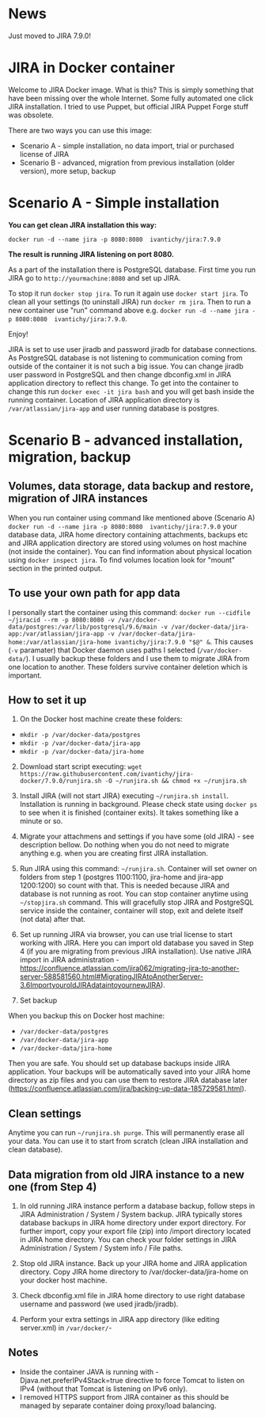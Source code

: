 # News
Just moved to JIRA 7.9.0!

# JIRA in Docker container

Welcome to JIRA Docker image. What is this? This is simply something that have been missing over the whole Internet. Some fully automated one click JIRA installation. I tried to use Puppet, but official JIRA Puppet Forge stuff was obsolete.

There are two ways you can use this image:

* Scenario A - simple installation, no data import, trial or purchased license of JIRA
* Scenario B - advanced,  migration from previous installation (older version), more setup, backup

# Scenario A - Simple installation

**You can get clean JIRA installation this way:**

`docker run -d --name jira -p 8080:8080  ivantichy/jira:7.9.0`

**The result is running JIRA listening on port 8080.**

As a part of the installation there is PostgreSQL database. First time you run JIRA go to `http://yourmachine:8080` and set up JIRA. 

To stop it run `docker stop jira`. To run it again use `docker start jira`. To clean all your settings (to uninstall JIRA) run `docker rm jira`. Then to run a new container use "run" command above e.g. `docker run -d --name jira -p 8080:8080  ivantichy/jira:7.9.0`.

Enjoy!

JIRA is set to use user jiradb and password jiradb for database connections. As PostgreSQL database is not listening to communication coming from outside of the container it is not such a big issue. You can change jiradb user password in PostgreSQL and then change dbconfig.xml in JIRA application directory to reflect this change. To get into the container to change this run `docker exec -it jira bash` and you will get bash inside the running container. Location of JIRA application directory is `/var/atlassian/jira-app` and user running database is postgres. 

# Scenario B - advanced installation, migration, backup

## Volumes, data storage, data backup and restore, migration of JIRA instances

When you run container using command like mentioned above (Scenario A) `docker run -d --name jira -p 8080:8080  ivantichy/jira:7.9.0` your database data, JIRA home directory containing attachments, backups etc and JIRA application directory are stored using volumes on host machine (not inside the container). You can find information about physical location using `docker inspect jira`. To find volumes location look for "mount" section in the printed output.

## To use your own path for app data

I personally start the container using this command: `docker run --cidfile ~/jiracid --rm -p 8080:8080 -v /var/docker-data/postgres:/var/lib/postgresql/9.6/main -v /var/docker-data/jira-app:/var/atlassian/jira-app -v /var/docker-data/jira-home:/var/atlassian/jira-home ivantichy/jira:7.9.0 "$@" &`. This causes (`-v` paramater) that Docker daemon uses paths I selected (`/var/docker-data/`). I usually backup these folders and I use them to migrate JIRA from one location to another. These folders survive container deletion which is important.

## How to set it up

1. On the Docker host machine create these folders:
 * `mkdir -p /var/docker-data/postgres`
 * `mkdir -p /var/docker-data/jira-app`
 * `mkdir -p /var/docker-data/jira-home`

2. Download start script executing: `wget https://raw.githubusercontent.com/ivantichy/jira-docker/7.9.0/runjira.sh -O ~/runjira.sh && chmod +x ~/runjira.sh`

3. Install JIRA (will not start JIRA)  executing `~/runjira.sh install`. Installation is running in background. Please check state using `docker ps` to see when it is finished (container exits). It takes something like a minute or so.

4. Migrate your attachmens and settings if you have some (old JIRA) - see description bellow. Do nothing when you do not need to migrate anything e.g. when you are creating first JIRA installation.

5. Run JIRA using this command: `~/runjira.sh`. Container will set owner on folders from step 1 (postgres 1100:1100, jira-home and jira-app 1200:1200) so count with that. This is needed because JIRA and database is not running as root. You can stop container anytime using `~/stopjira.sh` command. This will gracefully stop JIRA and PostgreSQL service inside the container, container will stop, exit and delete itself (not data) after that.

6. Set up running JIRA via browser, you can use trial license to start working with JIRA. Here you can import old database you saved in Step 4 (if you are migrating from previous JIRA installation). Use native JIRA import in JIRA administration - https://confluence.atlassian.com/jira062/migrating-jira-to-another-server-588581560.html#MigratingJIRAtoAnotherServer-3.6ImportyouroldJIRAdataintoyournewJIRA). 

7. Set backup

When you backup this on Docker host machine:

* `/var/docker-data/postgres`
* `/var/docker-data/jira-app`
* `/var/docker-data/jira-home`
 
Then you are safe. You should set up database backups inside JIRA application. Your backups will be automatically saved into your JIRA home directory as zip files and you can use them to restore JIRA database later (https://confluence.atlassian.com/jira/backing-up-data-185729581.html).

## Clean settings

Anytime you can run `~/runjira.sh purge`. This will permanently erase all your data. You can use it to start from scratch (clean JIRA installation and clean database).

## Data migration from old JIRA instance to a new one (from Step 4)

1. In old running JIRA instance perform a database backup, follow steps in JIRA Administration / System / System backup. JIRA typically stores database backups in JIRA home directory under export directory. For further import, copy your export file (zip) into /import directory located in JIRA home directory. You can check your folder settings in JIRA Administration / System / System info / File paths.

2. Stop old JIRA instance. Back up your JIRA home and JIRA application directory. Copy JIRA home directory to /var/docker-data/jira-home on your docker host machine.

3. Check dbconfig.xml file in JIRA home directory to use right database username and password (we used jiradb/jiradb).

4. Perform your extra settings in JIRA app directory (like editing server.xml) in `/var/docker/`-

## Notes
* Inside the container JAVA is running with -Djava.net.preferIPv4Stack=true directive to force Tomcat to listen on IPv4 (without that Tomcat is listening on IPv6 only).
* I removed HTTPS support from JIRA container as this should be managed by separate container doing proxy/load balancing.
